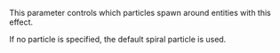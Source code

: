 This parameter controls which particles spawn around entities with this effect.

If no particle is specified, the default spiral particle is used.